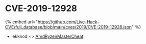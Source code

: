 # CVE-2019-12928
{% embed url="https://github.com/Live-Hack-CVE/full_database/blob/main/cves/2019/CVE-2019-12928.json" %}

* ekknod ~> [AmdRyzenMasterCheat](https://www.alice-snow.ru/2019/database/cve-2019-12928/amdryzenmastercheat-ekknod)